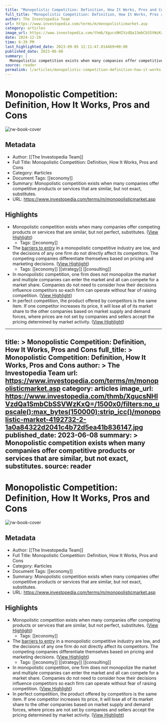 ```yaml
---
title: "Monopolistic Competition: Definition, How It Works, Pros and Cons"
full_title: "Monopolistic Competition: Definition, How It Works, Pros and Cons"
author: The Investopedia Team
url: https://www.investopedia.com/terms/m/monopolisticmarket.asp
category: articles
image_url: https://www.investopedia.com/thmb/XgucsNHIVzdQa1SmbCbSSVWzKxQ=/1500x0/filters:no_upscale():max_bytes(150000):strip_icc()/monopolistic-market-4192732-2-1a0a84322d2041c4b72d5ea41b836147.jpg
date: 2024-12-29
time: 6:39 PM
last_highlighted_date: 2023-09-05 12:11:47.014469+00:00
published_date: 2023-06-08
summary: |
  Monopolistic competition exists when many companies offer competitive products or services that are similar, but not exact, substitutes.
source: reader
permalink: l/articles/monopolistic-competition-definition-how-it-works-pros-and-cons
---
```

# Monopolistic Competition: Definition, How It Works, Pros and Cons

![rw-book-cover](https://www.investopedia.com/thmb/XgucsNHIVzdQa1SmbCbSSVWzKxQ=/1500x0/filters:no_upscale():max_bytes(150000):strip_icc()/monopolistic-market-4192732-2-1a0a84322d2041c4b72d5ea41b836147.jpg)

## Metadata
- Author: [[The Investopedia Team]]
- Full Title: Monopolistic Competition: Definition, How It Works, Pros and Cons
- Category: #articles
- Document Tags: [[economy]] 
- Summary: Monopolistic competition exists when many companies offer competitive products or services that are similar, but not exact, substitutes.
- URL: https://www.investopedia.com/terms/m/monopolisticmarket.asp

## Highlights
- Monopolistic competition exists when many companies offer competing products or services that are similar, but not perfect, substitutes. ([View Highlight](https://read.readwise.io/read/01h9jkz8mexgv68p5t5myamyn7))
    - Tags: [[economy]] 
- The [barriers to entry](https://www.investopedia.com/terms/b/barrierstoentry.asp) in a monopolistic competitive industry are low, and the decisions of any one firm do not directly affect its competitors. The competing companies differentiate themselves based on pricing and marketing decisions. ([View Highlight](https://read.readwise.io/read/01h9jkzesg8npe59e165z33s43))
    - Tags: [[economy]] [[strategy]] [[consulting]] 
- In monopolistic competition, one firm does not monopolize the market and multiple companies can enter the market and all can compete for a market share. Companies do not need to consider how their decisions influence competitors so each firm can operate without fear of raising competition. ([View Highlight](https://read.readwise.io/read/01h9jm1ykj58kmtx9wpt0nr3ae))
- In perfect competition, the product offered by competitors is the same item. If one competitor increases its price, it will lose all of its market share to the other companies based on market supply and demand forces, where prices are not set by companies and sellers accept the pricing determined by market activity. ([View Highlight](https://read.readwise.io/read/01h9jm30f8qqz4tb44afxwganm))


---
title: >
  Monopolistic Competition: Definition, How It Works, Pros and Cons
full_title: >
  Monopolistic Competition: Definition, How It Works, Pros and Cons
author: >
  The Investopedia Team
url: https://www.investopedia.com/terms/m/monopolisticmarket.asp
category: articles
image_url: https://www.investopedia.com/thmb/XgucsNHIVzdQa1SmbCbSSVWzKxQ=/1500x0/filters:no_upscale():max_bytes(150000):strip_icc()/monopolistic-market-4192732-2-1a0a84322d2041c4b72d5ea41b836147.jpg
published_date: 2023-06-08
summary: >
  Monopolistic competition exists when many companies offer competitive products or services that are similar, but not exact, substitutes.
source: reader
---
# Monopolistic Competition: Definition, How It Works, Pros and Cons

![rw-book-cover](https://www.investopedia.com/thmb/XgucsNHIVzdQa1SmbCbSSVWzKxQ=/1500x0/filters:no_upscale():max_bytes(150000):strip_icc()/monopolistic-market-4192732-2-1a0a84322d2041c4b72d5ea41b836147.jpg)

## Metadata
- Author: [[The Investopedia Team]]
- Full Title: Monopolistic Competition: Definition, How It Works, Pros and Cons
- Category: #articles
- Document Tags: [[economy]] 
- Summary: Monopolistic competition exists when many companies offer competitive products or services that are similar, but not exact, substitutes.
- URL: https://www.investopedia.com/terms/m/monopolisticmarket.asp

## Highlights
- Monopolistic competition exists when many companies offer competing products or services that are similar, but not perfect, substitutes. ([View Highlight](https://read.readwise.io/read/01h9jkz8mexgv68p5t5myamyn7))
    - Tags: [[economy]] 
- The [barriers to entry](https://www.investopedia.com/terms/b/barrierstoentry.asp) in a monopolistic competitive industry are low, and the decisions of any one firm do not directly affect its competitors. The competing companies differentiate themselves based on pricing and marketing decisions. ([View Highlight](https://read.readwise.io/read/01h9jkzesg8npe59e165z33s43))
    - Tags: [[economy]] [[strategy]] [[consulting]] 
- In monopolistic competition, one firm does not monopolize the market and multiple companies can enter the market and all can compete for a market share. Companies do not need to consider how their decisions influence competitors so each firm can operate without fear of raising competition. ([View Highlight](https://read.readwise.io/read/01h9jm1ykj58kmtx9wpt0nr3ae))
- In perfect competition, the product offered by competitors is the same item. If one competitor increases its price, it will lose all of its market share to the other companies based on market supply and demand forces, where prices are not set by companies and sellers accept the pricing determined by market activity. ([View Highlight](https://read.readwise.io/read/01h9jm30f8qqz4tb44afxwganm))


